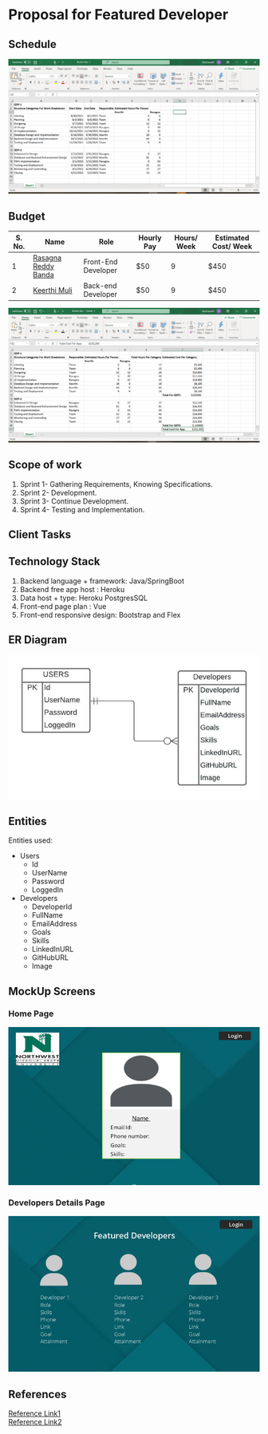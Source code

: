 # Proposal for Featured Developer
## Schedule
![Schedule](https://github.com/KeerthiMuli/Featured-Developer-Proposal/blob/main/images/Schedule.PNG)
## Budget
| S. No. | Name                                                            | Role              | Hourly Pay                | Hours/ Week | Estimated Cost/ Week |
|------|--------------------------------------------------------------------|--------------------|------------------------| ------------- | ---------- |
| 1    | [Rasagna Reddy Banda](https://github.com/Rasagna0409/)           | Front-End Developer  | $50 |   9 |  $450  |
| 2    | [Keerthi Muli](https://github.com/KeerthiMuli/)                   | Back-end Developer | $50 | 9  | $450 |

![BudgetDetails](https://github.com/KeerthiMuli/Featured-Developer-Proposal/blob/main/images/Budget_Details.PNG)
## Scope of work
<ol>
  <li>Sprint 1- Gathering Requirements, Knowing Specifications.</li>
  <li>Sprint 2- Development.</li>
  <li>Sprint 3- Continue Development.</li>
  <li>Sprint 4- Testing and Implementation.</li>
  </ol>
  
## Client Tasks

## Technology Stack
<ol>
  <li> Backend language + framework: Java/SpringBoot </li>
  <li> Backend free app host : Heroku </li>
  <li> Data host + type: Heroku PostgresSQL </li>
  <li> Front-end page plan : Vue </li>
  <li> Front-end responsive design: Bootstrap and Flex </li>
  </ol>
  
## ER Diagram
![ER](https://github.com/KeerthiMuli/Featured-Developer-Proposal/blob/main/images/ERDiagram%20.jpeg)


## Entities

Entities used:

- Users
    - Id
    - UserName
    - Password
    - LoggedIn
 - Developers
    - DeveloperId
    - FullName
    - EmailAddress
    - Goals
    - Skills
    - LinkedInURL
    - GitHubURL
    - Image

## MockUp Screens

### Home Page
![Home page](https://github.com/KeerthiMuli/Featured-Developer-Proposal/blob/main/images/openpage.PNG)

### Developers Details Page
![Developes Details Page](https://github.com/KeerthiMuli/Featured-Developer-Proposal/blob/main/images/page2.jpg)

## References
[Reference Link1](https://github.com/AbhiRam0099/Proposal4A/blob/main/Proposal.md)<br /> 
[Reference Link2](https://github.com/Dixith1196/THE-HUNT)


